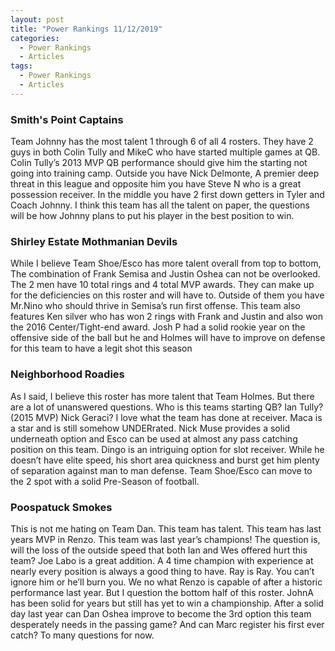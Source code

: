 ```yaml
---
layout: post
title: "Power Rankings 11/12/2019"
categories:
  - Power Rankings
  - Articles
tags:
  - Power Rankings
  - Articles
---
```


### Smith's Point Captains
Team Johnny has the most talent 1 through 6 of all 4 rosters. They have 2 guys in both Colin Tully and MikeC who have started multiple games at QB. Colin Tully’s 2013 MVP QB performance should give him the starting not going into training camp. Outside you have Nick Delmonte, A premier deep threat in this league and opposite him you have Steve N who is a great possession receiver. In the middle you have 2 first down getters in Tyler and Coach Johnny. I think this team has all the talent on paper, the questions will be how Johnny plans to put his player in the best position to win.

### Shirley Estate Mothmanian Devils
While I believe Team Shoe/Esco has more talent overall from top to bottom, The combination of Frank Semisa and Justin Oshea can not be overlooked. The 2 men have 10 total rings and 4 total MVP awards. They can make up for the deficiencies on this roster and will have to. Outside of them you have Mr.Nino who should thrive in Semisa’s run first offense. This team also features Ken silver who has won 2 rings with Frank and Justin and also won the 2016 Center/Tight-end award. Josh P had a solid rookie year on the offensive side of the ball but he and Holmes will have to improve on defense for this team to have a legit shot this season

### Neighborhood Roadies
As I said, I believe this roster has more talent that Team Holmes. But there are a lot of unanswered questions. Who is this teams starting QB? Ian Tully? (2015 MVP) Nick Geraci? I love what the team has done at receiver. Maca is a star and is still somehow UNDERrated. Nick Muse provides a solid underneath option and Esco can be used at almost any pass catching position on this team. Dingo is an intriguing option for slot receiver. While he doesn’t have elite speed, his short area quickness and burst get him plenty of separation against man to man defense. Team Shoe/Esco can move to the 2 spot with a solid Pre-Season of football.

### Poospatuck Smokes
This is not me hating on Team Dan. This team has talent. This team has last years MVP in Renzo. This team was last year’s champions! The question is, will the loss of the outside speed that both Ian and Wes offered hurt this team? Joe Labo is a great addition. A 4 time champion with experience at nearly every position is always a good thing to have. Ray is Ray. You can’t ignore him or he’ll burn you. We no what Renzo is capable of after a historic performance last year. But I question the bottom half of this roster. JohnA has been solid for years but still has yet to win a championship. After a solid day last year can Dan Oshea improve to become the 3rd option this team desperately needs in the passing game? And can Marc register his first ever catch? To many questions for now.
